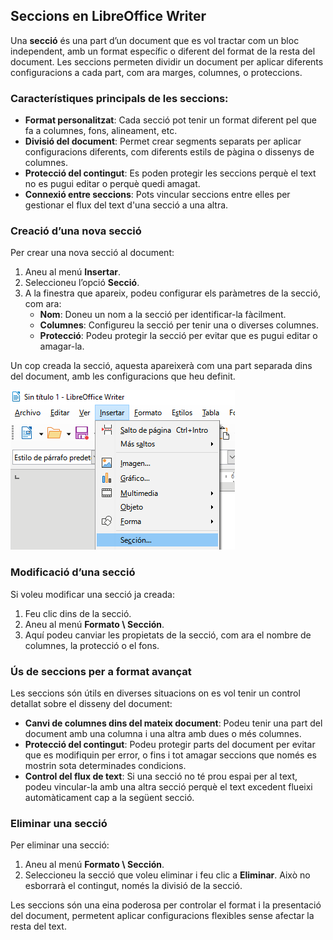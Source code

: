 ## Seccions en LibreOffice Writer

Una **secció** és una part d’un document que es vol tractar com un bloc independent, amb un format específic o diferent del format de la resta del document. Les seccions permeten dividir un document per aplicar diferents configuracions a cada part, com ara marges, columnes, o proteccions.

### Característiques principals de les seccions:

- **Format personalitzat**: Cada secció pot tenir un format diferent pel que fa a columnes, fons, alineament, etc.
- **Divisió del document**: Permet crear segments separats per aplicar configuracions diferents, com diferents estils de pàgina o dissenys de columnes.
- **Protecció del contingut**: Es poden protegir les seccions perquè el text no es pugui editar o perquè quedi amagat.
- **Connexió entre seccions**: Pots vincular seccions entre elles per gestionar el flux del text d'una secció a una altra.

### Creació d’una nova secció

Per crear una nova secció al document:

1. Aneu al menú **Insertar**.
2. Seleccioneu l’opció **Secció**.
3. A la finestra que apareix, podeu configurar els paràmetres de la secció, com ara:
    - **Nom**: Doneu un nom a la secció per identificar-la fàcilment.
    - **Columnes**: Configureu la secció per tenir una o diverses columnes.
    - **Protecció**: Podeu protegir la secció per evitar que es pugui editar o amagar-la.

Un cop creada la secció, aquesta apareixerà com una part separada dins del document, amb les configuracions que heu definit.

![Insertar secció ](img/1_10_Seccions.png)

### Modificació d’una secció

Si voleu modificar una secció ja creada:

1. Feu clic dins de la secció.
2. Aneu al menú **Formato \ Sección**.
3. Aquí podeu canviar les propietats de la secció, com ara el nombre de columnes, la protecció o el fons.

### Ús de seccions per a format avançat

Les seccions són útils en diverses situacions on es vol tenir un control detallat sobre el disseny del document:

- **Canvi de columnes dins del mateix document**: Podeu tenir una part del document amb una columna i una altra amb dues o més columnes.
- **Protecció del contingut**: Podeu protegir parts del document per evitar que es modifiquin per error, o fins i tot amagar seccions que només es mostrin sota determinades condicions.
- **Control del flux de text**: Si una secció no té prou espai per al text, podeu vincular-la amb una altra secció perquè el text excedent flueixi automàticament cap a la següent secció.

### Eliminar una secció

Per eliminar una secció:

1. Aneu al menú **Formato \ Sección**.
2. Seleccioneu la secció que voleu eliminar i feu clic a **Eliminar**. Això no esborrarà el contingut, només la divisió de la secció.

Les seccions són una eina poderosa per controlar el format i la presentació del document, permetent aplicar configuracions flexibles sense afectar la resta del text.
